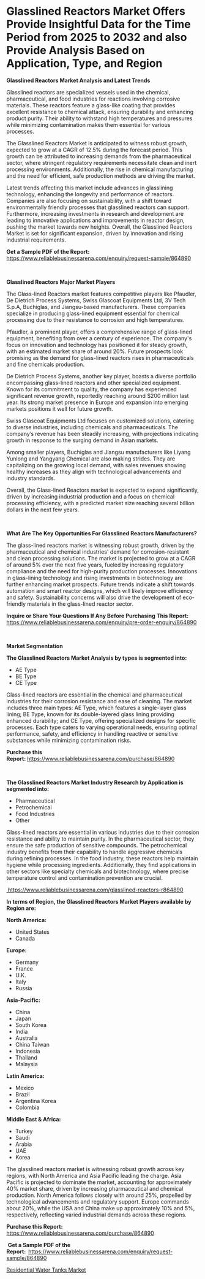 <p><h1>Glasslined Reactors Market Offers Provide Insightful Data for the Time Period from 2025 to 2032 and also Provide Analysis Based on Application, Type, and Region</h1></p><p><strong>Glasslined Reactors Market Analysis and Latest Trends</strong></p>
<p><p>Glasslined reactors are specialized vessels used in the chemical, pharmaceutical, and food industries for reactions involving corrosive materials. These reactors feature a glass-like coating that provides excellent resistance to chemical attack, ensuring durability and enhancing product purity. Their ability to withstand high temperatures and pressures while minimizing contamination makes them essential for various processes.</p><p>The Glasslined Reactors Market is anticipated to witness robust growth, expected to grow at a CAGR of 12.5% during the forecast period. This growth can be attributed to increasing demands from the pharmaceutical sector, where stringent regulatory requirements necessitate clean and inert processing environments. Additionally, the rise in chemical manufacturing and the need for efficient, safe production methods are driving the market.</p><p>Latest trends affecting this market include advances in glasslining technology, enhancing the longevity and performance of reactors. Companies are also focusing on sustainability, with a shift toward environmentally friendly processes that glasslined reactors can support. Furthermore, increasing investments in research and development are leading to innovative applications and improvements in reactor design, pushing the market towards new heights. Overall, the Glasslined Reactors Market is set for significant expansion, driven by innovation and rising industrial requirements.</p></p>
<p><strong>Get a Sample PDF of the Report:&nbsp;</strong> <a href="https://www.reliablebusinessarena.com/enquiry/request-sample/864890?utm_campaign=2095&utm_medium=2&utm_source=Github&utm_content=ia&utm_term=19022025&utm_id=glasslined-reactors">https://www.reliablebusinessarena.com/enquiry/request-sample/864890</a></p>
<p>&nbsp;</p>
<p><strong>Glasslined Reactors Major Market Players</strong></p>
<p><p>The Glass-lined Reactors market features competitive players like Pfaudler, De Dietrich Process Systems, Swiss Glascoat Equipments Ltd, 3V Tech S.p.A, Buchiglas, and Jiangsu-based manufacturers. These companies specialize in producing glass-lined equipment essential for chemical processing due to their resistance to corrosion and high temperatures.</p><p>Pfaudler, a prominent player, offers a comprehensive range of glass-lined equipment, benefiting from over a century of experience. The company's focus on innovation and technology has positioned it for steady growth, with an estimated market share of around 20%. Future prospects look promising as the demand for glass-lined reactors rises in pharmaceuticals and fine chemicals production.</p><p>De Dietrich Process Systems, another key player, boasts a diverse portfolio encompassing glass-lined reactors and other specialized equipment. Known for its commitment to quality, the company has experienced significant revenue growth, reportedly reaching around $200 million last year. Its strong market presence in Europe and expansion into emerging markets positions it well for future growth.</p><p>Swiss Glascoat Equipments Ltd focuses on customized solutions, catering to diverse industries, including chemicals and pharmaceuticals. The company’s revenue has been steadily increasing, with projections indicating growth in response to the surging demand in Asian markets.</p><p>Among smaller players, Buchiglas and Jiangsu manufacturers like Liyang Yunlong and Yangyang Chemical are also making strides. They are capitalizing on the growing local demand, with sales revenues showing healthy increases as they align with technological advancements and industry standards.</p><p>Overall, the Glass-lined Reactors market is expected to expand significantly, driven by increasing industrial production and a focus on chemical processing efficiency, with a predicted market size reaching several billion dollars in the next few years.</p></p>
<p>&nbsp;</p>
<p><strong>What Are The Key Opportunities For Glasslined Reactors Manufacturers?</strong></p>
<p><p>The glass-lined reactors market is witnessing robust growth, driven by the pharmaceutical and chemical industries' demand for corrosion-resistant and clean processing solutions. The market is projected to grow at a CAGR of around 5% over the next five years, fueled by increasing regulatory compliance and the need for high-purity production processes. Innovations in glass-lining technology and rising investments in biotechnology are further enhancing market prospects. Future trends indicate a shift towards automation and smart reactor designs, which will likely improve efficiency and safety. Sustainability concerns will also drive the development of eco-friendly materials in the glass-lined reactor sector.</p></p>
<p><strong>Inquire or Share Your Questions If Any Before Purchasing This Report:</strong> <a href="https://www.reliablebusinessarena.com/enquiry/pre-order-enquiry/864890?utm_campaign=2095&utm_medium=2&utm_source=Github&utm_content=ia&utm_term=19022025&utm_id=glasslined-reactors">https://www.reliablebusinessarena.com/enquiry/pre-order-enquiry/864890</a></p>
<p>&nbsp;</p>
<p><strong>Market Segmentation</strong></p>
<p><strong>The Glasslined Reactors Market Analysis by types is segmented into:</strong></p>
<p><ul><li>AE Type</li><li>BE Type</li><li>CE Type</li></ul></p>
<p><p>Glass-lined reactors are essential in the chemical and pharmaceutical industries for their corrosion resistance and ease of cleaning. The market includes three main types: AE Type, which features a single-layer glass lining; BE Type, known for its double-layered glass lining providing enhanced durability; and CE Type, offering specialized designs for specific processes. Each type caters to varying operational needs, ensuring optimal performance, safety, and efficiency in handling reactive or sensitive substances while minimizing contamination risks.</p></p>
<p><strong>Purchase this Report:&nbsp;</strong><a href="https://www.reliablebusinessarena.com/purchase/864890?utm_campaign=2095&utm_medium=2&utm_source=Github&utm_content=ia&utm_term=19022025&utm_id=glasslined-reactors">https://www.reliablebusinessarena.com/purchase/864890</a></p>
<p>&nbsp;</p>
<p><strong>The Glasslined Reactors Market Industry Research by Application is segmented into:</strong></p>
<p><ul><li>Pharmaceutical</li><li>Petrochemical</li><li>Food Industries</li><li>Other</li></ul></p>
<p><p>Glass-lined reactors are essential in various industries due to their corrosion resistance and ability to maintain purity. In the pharmaceutical sector, they ensure the safe production of sensitive compounds. The petrochemical industry benefits from their capability to handle aggressive chemicals during refining processes. In the food industry, these reactors help maintain hygiene while processing ingredients. Additionally, they find applications in other sectors like specialty chemicals and biotechnology, where precise temperature control and contamination prevention are crucial.</p></p>
<p><a href="https://www.reliablebusinessarena.com/glasslined-reactors-r864890?utm_campaign=2095&utm_medium=2&utm_source=Github&utm_content=ia&utm_term=19022025&utm_id=glasslined-reactors">&nbsp;https://www.reliablebusinessarena.com/glasslined-reactors-r864890</a></p>
<p><strong>In terms of Region, the Glasslined Reactors Market Players available by Region are:</strong></p>
<p>
    <p> <strong> North America: </strong>
        <ul>
            <li>United States</li>
            <li>Canada</li>
        </ul>
        </p> 
    <p> <strong> Europe: </strong>
        <ul>
            <li>Germany</li>
            <li>France</li>
            <li>U.K.</li>
            <li>Italy</li>
            <li>Russia</li>
        </ul>
        </p> 
    <p> <strong> Asia-Pacific: </strong>
        <ul>
            <li>China</li>
            <li>Japan</li>
            <li>South Korea</li>
            <li>India</li>
            <li>Australia</li>
            <li>China Taiwan</li>
            <li>Indonesia</li>
            <li>Thailand</li>
            <li>Malaysia</li>
        </ul>
        </p> 
    <p> <strong> Latin America: </strong>
        <ul>
            <li>Mexico</li>
            <li>Brazil</li>
            <li>Argentina Korea</li>
            <li>Colombia</li>
        </ul>
        </p> 
    <p> <strong> Middle East & Africa: </strong>
        <ul>
            <li>Turkey</li>
            <li>Saudi</li>
            <li>Arabia</li>
            <li>UAE</li>
            <li>Korea</li>
        </ul>
    </p>
    </p>
<p><p>The glasslined reactors market is witnessing robust growth across key regions, with North America and Asia Pacific leading the charge. Asia Pacific is projected to dominate the market, accounting for approximately 40% market share, driven by increasing pharmaceutical and chemical production. North America follows closely with around 25%, propelled by technological advancements and regulatory support. Europe commands about 20%, while the USA and China make up approximately 10% and 5%, respectively, reflecting varied industrial demands across these regions.</p></p>
<p><strong>Purchase this Report: </strong><a href="https://www.reliablebusinessarena.com/purchase/864890?utm_campaign=2095&utm_medium=2&utm_source=Github&utm_content=ia&utm_term=19022025&utm_id=glasslined-reactors">https://www.reliablebusinessarena.com/purchase/864890</a></p>
<p>&nbsp;<strong>Get a Sample PDF of the Report:&nbsp;&nbsp;</strong><a href="https://www.reliablebusinessarena.com/enquiry/request-sample/864890?utm_campaign=2095&utm_medium=2&utm_source=Github&utm_content=ia&utm_term=19022025&utm_id=glasslined-reactors">https://www.reliablebusinessarena.com/enquiry/request-sample/864890</a></p>
<p><strong></strong></p>
<p><p><a href="https://github.com/mauripalmi/Market-Research-Report-List-6/blob/main/residential-water-tanks-market.md?utm_campaign=2095&utm_medium=2&utm_source=Github&utm_content=ia&utm_term=19022025&utm_id=glasslined-reactors">Residential Water Tanks Market</a></p></p>